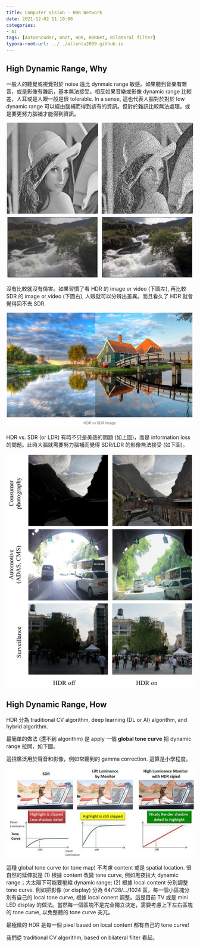 ```yaml
---
title: Computer Vision - HDR Network
date: 2021-12-02 11:10:08
categories: 
- AI
tags: [Autoencoder, Unet, HDR, HDRNet, Bilateral filter]
typora-root-url: ../../allenlu2009.github.io
---
```



<script type="text/x-mathjax-config">
MathJax.Hub.Config({
  TeX: { equationNumbers: { autoNumber: "AMS" } }
});
</script>



## High Dynamic Range, Why

一般人的聽覺或視覺對於 noise 遠比 dynmaic range 敏感。如果聽到音樂有雜音，或是影像有雜訊，基本無法接受。相反如果音樂或影像 dynamic range 比較差，人耳或是人眼一般是很 tolerable.  In a sense, 這也代表人腦對於對於 low dynamic range 可以經由腦補而得到該有的資訊。但對於雜訊比較無法處理，或是要更努力腦補才能得到資訊。



<img src="/media/image-20211202223319146.png" alt="image-20211202223319146" style="zoom:60%;" />



<img src="/media/image-20211202223416064.png" alt="image-20211202223416064" style="zoom:100%;" />



沒有比較就沒有傷害。如果習慣了看 HDR 的 image or video (下圖左), 再比較 SDR 的 image or video (下圖右), 人眼就可以分辨出差異。而且看久了 HDR 就會覺得回不去 SDR.

<img src="/media/image-20211202223518492.png" alt="image-20211202223518492" style="zoom:80%;" />



HDR vs. SDR (or LDR) 有時不只是美感的問題 (如上圖)，而是 information loss 的問題。此時大腦就需要努力腦補而覺得 SDR/LDR 的影像無法接受 (如下圖)。 



<img src="/media/image-20211202222300301.png" alt="image-20211202222300301" style="zoom:80%;" />



## High Dynamic Range, How

HDR 分為 traditional CV algorithm,  deep learning (DL or AI) algorithm, and hybrid algorithm.

最簡單的做法 (還不到 algorithm) 是 apply 一個 **global tone curve** 把 dynamic range 拉開，如下圖。

這招廣泛用於聲音和影像，例如常聽到的 gamma correction.  這算是小學程度。

<img src="/media/image-20211202225705177.png" alt="image-20211202225705177" style="zoom:100%;" />



這種 global tone curve (or tone map) 不考慮 content 或是 spatial location.  很自然的延伸就是 (1) 根據 content 改變 tone curve, 例如黑夜拉大 dynamic range；大太陽下可能要壓縮 dynamic range;  (2) 根據 local content 分別調整 tone curve.  例如把影像 (or display) 分為 64/128/.../1024 區，每一個小區塊分別有自己的 local tone curve, 根據 local conent 調整。這是目前 TV 或是 mini LED display 的做法。當然每一個區塊不是完全獨立決定，需要考慮上下左右區塊的 tone curve, 以免整體的 tone curve 突兀。





最極緻的 HDR 是每一個 pixel based on local content 都有自己的 tone curve!  





我們從 traditional CV algorithm, based on bilateral filter 看起。